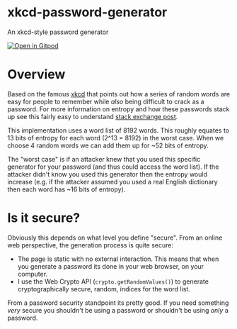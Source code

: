 # xkcd-password-generator
An xkcd-style password generator

[![Open in Gitpod](https://gitpod.io/button/open-in-gitpod.svg)](https://gitpod.io/#https://github.com/aosterhage/xkcd-password-generator)

# Overview

Based on the famous [xkcd](https://xkcd.com/936/) that points out how a series of random words are easy for people to remember while *also* being difficult to crack as a password. For more information on entropy and how these passwords stack up see this fairly easy to understand [stack exchange post](https://crypto.stackexchange.com/questions/62597/calculating-entropy-within-xkcd-936-password-strength).

This implementation uses a word list of 8192 words. This roughly equates to 13 bits of entropy for each word (2^13 = 8192) in the worst case. When we choose 4 random words we can add them up for ~52 bits of entropy.

The "worst case" is if an attacker knew that you used this specific generator for your password (and thus could access the word list). If the attacker didn't know you used this generator then the entropy would increase (e.g. if the attacker assumed you used a real English dictionary then each word has ~16 bits of entropy).

# Is it secure?

Obviously this depends on what level you define "secure". From an online web perspective, the generation process is quite secure:
- The page is static with no external interaction. This means that when you generate a password its done in your web browser, on your computer.
- I use the Web Crypto API (`crypto.getRandomValues()`) to generate cryptographically secure, random, indices for the word list.

From a password security standpoint its pretty good. If you need something *very* secure you shouldn't be using a password or shouldn't be using *only* a password.
